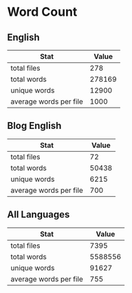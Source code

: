 # Word Count

## English

Stat | Value
---- | -----
total files | 278
total words | 278169
unique words | 12900
average words per file | 1000

## Blog English

Stat | Value
---- | -----
total files | 72
total words | 50438
unique words | 6215
average words per file | 700

## All Languages

Stat | Value
---- | -----
total files | 7395
total words | 5588556
unique words | 91627
average words per file | 755
